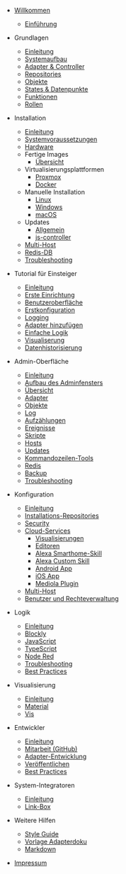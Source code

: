 * [Willkommen](README)
  * [Einführung](intro/)

* Grundlagen
  * [Einleitung](basics/README)
  * [Systemaufbau](basics/systemaufbau)
  * [Adapter & Controller](basics/adapter)
  * [Repositories](basics/repositories)
  * [Objekte](basics/objekte)
  * [States & Datenpunkte](basics/states)
  * [Funktionen](basics/funktionen)
  * [Rollen](basics/rollen)

* Installation
  * [Einleitung](install/README)
  * [Systemvoraussetzungen](install/) <!-- RAM, CPU, OS, Node.js, npm, build-tools, Netzwerk -->
  * [Hardware](install/) <!-- welche HW wird empfohlen, was wurde getestet -->
  * Fertige Images
    * [Übersicht](install/liste)
  * Virtualisierungsplattformen
    * [Proxmox](install/proxmox)
    * [Docker](install/docker) <!-- NAS und so ... Forum-Links bis jemand Dinge dokumentiert? -->
  * Manuelle Installation
    * [Linux](install/linux)
    * [Windows](install/windows)
    * [macOS](install/macos)
  * Updates
    * [Allgemein](ipdates) <!-- Verweis auf jeweiliges Inst.-Verfahren, OS, Adapter und dort dokumentieren -->
    * [js-controller](installation/)
  * [Multi-Host](installation/) <!-- Einrichtung, für Admin-Konfig Verweis auf weiter unten -->
  * [Redis-DB](installation/) <!-- Einrichtung -->
  * [Troubleshooting](installation/) <!-- übergreifendes, sonst direkt beim jeweiligen Inst.-Verfahren -->

* Tutorial für Einsteiger
  * [Einleitung](tutorial/README)
  * [Erste Einrichtung](tutorial/einrichtung)
  * [Benutzeroberfläche](tutorial/admin)
  * [Erstkonfiguration](tutorial/konfig)
  * [Logging](tutorial/)
  * [Adapter hinzufügen](tutorial/)
  * [Einfache Logik](tutorial/) <!-- ein Beispiel, Verweis auf unten -->
  * [Visualiserung](tutorial/) <!-- ein Beispiel: Material, VIS mega kurz angerissen -->
  * [Datenhistorisierung](tutorial/) <!-- am Beispiel History, zus. SQL/InfluxDB erwähnen -->

* Admin-Oberfläche
  * [Einleitung](admin/)
  * [Aufbau des Adminfensters](admin/)
  * [Übersicht](admin/)
  * [Adapter](admin/)
  * [Objekte](admin/)
  * [Log](admin/) <!-- inkl. Syslog -->
  * [Aufzählungen](admin/)
  * [Ereignisse](admin/)
  * [Skripte](admin/) <!-- Verweis auf Logik -->
  * [Hosts](admin/)
  * [Updates](admin/)
  * [Kommandozeilen-Tools](admin/)
  * [Redis](admin/)
  * [Backup](admin/)
  * [Troubleshooting](admin/) <!-- zus. Issue-Erstellung auf GitHub -->

* Konfiguration
  * [Einleitung](configuration/)
  * [Installations-Repositories](configuration/) <!-- Stable, Latest, GitHub, Warnungen -->
  * [Security](configuration/) <!-- SSL, Let's Encrypt, Cloud, VPN? -->
  * [Cloud-Services](configuration/) <!-- Unterpunkte sind auch "Marketing" und Buzzword Liste -->
    * [Visualisierungen](configuration/)
    * [Editoren](configuration/)
    * [Alexa Smarthome-Skill](configuration/)
    * [Alexa Custom Skill](configuration/)
    * [Android App](configuration/)
    * [iOS App](configuration/)
    * [Mediola Plugin](configuration/)
  * [Multi-Host](configuration/) <!-- Hier die Benutzung und Besonderheiten im Admin -->
  * [Benutzer und Rechteverwaltung](configuration/)

* Logik
  * [Einleitung](logic/)
  * [Blockly](logic/)
  * [JavaScript](logic/)
  * [TypeScript](logic/)
  * [Node Red](logic/)
  * [Troubleshooting](logic/)
  * [Best Practices](logic/)

* Visualisierung
  * [Einleitung](viz/)
  * [Material](viz/)
  * [Vis](viz/)

* Entwickler
  * [Einleitung](developers/)
  * [Mitarbeit (GitHub)](developers/)
  * [Adapter-Entwicklung](developers/) <!-- Sub-Struktur: https://github.com/ioBroker/ioBroker/wiki/Adapter-Development-Documentation und IDE, nodejs-versionen, eigener tag, mehr ROllen, Typen sonstwas ...-->
  * [Veröffentlichen](developers/)
  * [Best Practices](developers/)

* System-Integratoren
  * [Einleitung](integrators/)
  * [Link-Box](integrators/)

* Weitere Hilfen
  * [Style Guide](appendix/style_guide)
  * [Vorlage Adapterdoku](appendix/adapter_template)
  * [Markdown](appendix/markdown)

* [Impressum](appendix/impressum)
